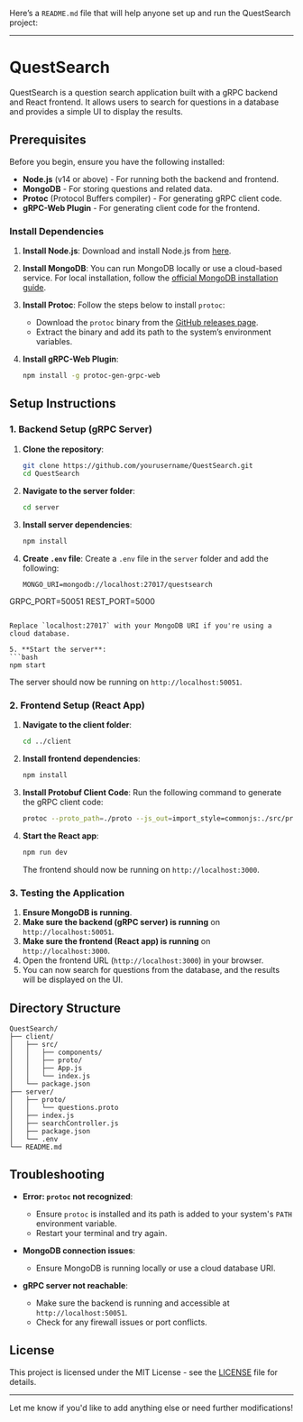Here’s a `README.md` file that will help anyone set up and run the QuestSearch project:

---

# QuestSearch

QuestSearch is a question search application built with a gRPC backend and React frontend. It allows users to search for questions in a database and provides a simple UI to display the results.

## Prerequisites

Before you begin, ensure you have the following installed:

- **Node.js** (v14 or above) - For running both the backend and frontend.
- **MongoDB** - For storing questions and related data.
- **Protoc** (Protocol Buffers compiler) - For generating gRPC client code.
- **gRPC-Web Plugin** - For generating client code for the frontend.

### Install Dependencies

1. **Install Node.js**:
   Download and install Node.js from [here](https://nodejs.org/).

2. **Install MongoDB**:
   You can run MongoDB locally or use a cloud-based service. For local installation, follow the [official MongoDB installation guide](https://www.mongodb.com/docs/manual/installation/).

3. **Install Protoc**:
   Follow the steps below to install `protoc`:

   - Download the `protoc` binary from the [GitHub releases page](https://github.com/protocolbuffers/protobuf/releases).
   - Extract the binary and add its path to the system’s environment variables.

4. **Install gRPC-Web Plugin**:
   ```bash
   npm install -g protoc-gen-grpc-web
   ```

## Setup Instructions

### 1. **Backend Setup (gRPC Server)**

1. **Clone the repository**:
   ```bash
   git clone https://github.com/yourusername/QuestSearch.git
   cd QuestSearch
   ```

2. **Navigate to the server folder**:
   ```bash
   cd server
   ```

3. **Install server dependencies**:
   ```bash
   npm install
   ```

4. **Create `.env` file**:
   Create a `.env` file in the `server` folder and add the following:

   ```env
   MONGO_URI=mongodb://localhost:27017/questsearch
GRPC_PORT=50051
REST_PORT=5000

   ```

   Replace `localhost:27017` with your MongoDB URI if you're using a cloud database.

5. **Start the server**:
   ```bash
   npm start
   ```

   The server should now be running on `http://localhost:50051`.

### 2. **Frontend Setup (React App)**

1. **Navigate to the client folder**:
   ```bash
   cd ../client
   ```

2. **Install frontend dependencies**:
   ```bash
   npm install
   ```

3. **Install Protobuf Client Code**:
   Run the following command to generate the gRPC client code:
   ```bash
   protoc --proto_path=./proto --js_out=import_style=commonjs:./src/proto --grpc-web_out=import_style=commonjs,mode=grpcwebtext:./src/proto ./proto/questions.proto
   ```

4. **Start the React app**:
   ```bash
   npm run dev
   ```

   The frontend should now be running on `http://localhost:3000`.

### 3. **Testing the Application**

1. **Ensure MongoDB is running**.
2. **Make sure the backend (gRPC server) is running** on `http://localhost:50051`.
3. **Make sure the frontend (React app) is running** on `http://localhost:3000`.
4. Open the frontend URL (`http://localhost:3000`) in your browser.
5. You can now search for questions from the database, and the results will be displayed on the UI.

## Directory Structure

```
QuestSearch/
├── client/
│   ├── src/
│   │   ├── components/
│   │   ├── proto/
│   │   ├── App.js
│   │   └── index.js
│   └── package.json
├── server/
│   ├── proto/
│   │   └── questions.proto
│   ├── index.js
│   ├── searchController.js
│   ├── package.json
│   └── .env
└── README.md
```

## Troubleshooting

- **Error: `protoc` not recognized**:
   - Ensure `protoc` is installed and its path is added to your system's `PATH` environment variable.
   - Restart your terminal and try again.

- **MongoDB connection issues**:
   - Ensure MongoDB is running locally or use a cloud database URI.

- **gRPC server not reachable**:
   - Make sure the backend is running and accessible at `http://localhost:50051`.
   - Check for any firewall issues or port conflicts.

## License

This project is licensed under the MIT License - see the [LICENSE](LICENSE) file for details.

---

Let me know if you'd like to add anything else or need further modifications!

